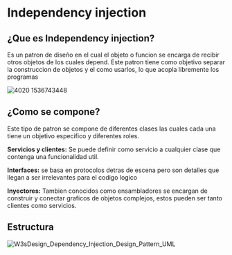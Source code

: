 # Independency injection

## ¿Que es Independency injection?
Es un patron de diseño en el cual el objeto o funcion se encarga de recibir otros objetos de los cuales depend. Este patron tiene como objetivo separar la construccion de objetos y el como usarlos, lo que acopla libremente los programas 

![4020 1536743448](https://user-images.githubusercontent.com/107563573/200153716-484fa34d-716e-48ee-a4de-40565c09ede7.gif)

## ¿Como se compone?
Este tipo de patron se compone de diferentes clases las cuales cada una tiene un objetivo especifico y diferentes roles.

**Servicios y clientes:** Se puede definir como servicio a cualquier clase que contenga una funcionalidad util. 

**Interfaces:** se basa en protocolos detras de escena pero son detalles que llegan a ser irrelevantes para el codigo logico 

**Inyectores:** Tambien conocidos como ensambladores se encargan de construir y conectar graficos de objetos complejos, estos pueden ser tanto clientes como servicios. 

## Estructura
![W3sDesign_Dependency_Injection_Design_Pattern_UML](https://user-images.githubusercontent.com/107563573/200153740-93df4134-b46f-419b-8938-905472d788c2.jpg)
